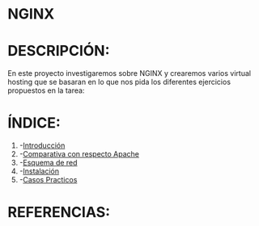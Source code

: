# NGINX

# DESCRIPCIÓN:
En este proyecto investigaremos sobre NGINX y crearemos varios virtual hosting que se basaran en lo que nos pida los diferentes ejercicios propuestos en la tarea:

# ÍNDICE:
1. -[Introducción](https://github.com/Juanrdls/NGINX/blob/main/Introduccion.md)
2. -[Comparativa con respecto Apache](https://github.com/Juanrdls/NGINX/blob/main/Comparativa.md)
3. -[Esquema de red](https://github.com/Juanrdls/NGINX/blob/main/Esquema.md)
4. -[Instalación](https://github.com/Juanrdls/NGINX/blob/main/Instalacion.md)
5. -[Casos Practicos](https://github.com/Juanrdls/NGINX/blob/main/CasoPractico.md)

# REFERENCIAS:
